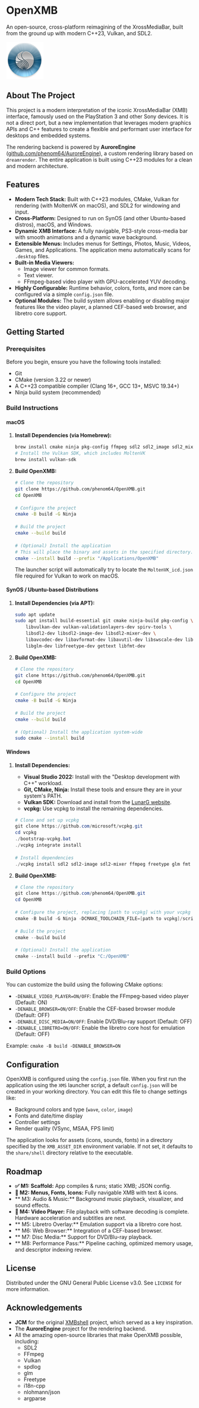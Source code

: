 # OpenXMB

<p align="left">
  An open-source, cross-platform reimagining of the XrossMediaBar, built from the ground up with modern C++23, Vulkan, and SDL2.
</p>
<a href="https://syndromatic.com"><img src="interfaceFX/GraphicsServer/SyndromaticOrb.png" alt="Syndromatic Logo" width="100"/></a>

## About The Project

This project is a modern interpretation of the iconic XrossMediaBar (XMB) interface, famously used on the PlayStation 3 and other Sony devices. It is not a direct port, but a new implementation that leverages modern graphics APIs and C++ features to create a flexible and performant user interface for desktops and embedded systems.

The rendering backend is powered by **AuroreEngine** ([github.com/phenom64/AuroreEngine](https://github.com/phenom64/AuroreEngine)), a custom rendering library based on `dreamrender`. The entire application is built using C++23 modules for a clean and modern architecture.

## Features

*   **Modern Tech Stack:** Built with C++23 modules, CMake, Vulkan for rendering (with MoltenVK on macOS), and SDL2 for windowing and input.
*   **Cross-Platform:** Designed to run on SynOS (and other Ubuntu-based distros), macOS, and Windows.
*   **Dynamic XMB Interface:** A fully navigable, PS3-style cross-media bar with smooth animations and a dynamic wave background.
*   **Extensible Menus:** Includes menus for Settings, Photos, Music, Videos, Games, and Applications. The application menu automatically scans for `.desktop` files.
*   **Built-in Media Viewers:**
    *   Image viewer for common formats.
    *   Text viewer.
    *   FFmpeg-based video player with GPU-accelerated YUV decoding.
*   **Highly Configurable:** Runtime behavior, colors, fonts, and more can be configured via a simple `config.json` file.
*   **Optional Modules:** The build system allows enabling or disabling major features like the video player, a planned CEF-based web browser, and libretro core support.

## Getting Started

### Prerequisites

Before you begin, ensure you have the following tools installed:
*   Git
*   CMake (version 3.22 or newer)
*   A C++23 compatible compiler (Clang 16+, GCC 13+, MSVC 19.34+)
*   Ninja build system (recommended)

### Build Instructions

#### macOS

1.  **Install Dependencies (via Homebrew):**
    ```bash
    brew install cmake ninja pkg-config ffmpeg sdl2 sdl2_image sdl2_mixer gettext fmt freetype glm
    # Install the Vulkan SDK, which includes MoltenVK
    brew install vulkan-sdk
    ```

2.  **Build OpenXMB:**
    ```bash
    # Clone the repository
    git clone https://github.com/phenom64/OpenXMB.git
    cd OpenXMB

    # Configure the project
    cmake -B build -G Ninja

    # Build the project
    cmake --build build

    # (Optional) Install the application
    # This will place the binary and assets in the specified directory.
    cmake --install build --prefix "/Applications/OpenXMB"
    ```
    The launcher script will automatically try to locate the `MoltenVK_icd.json` file required for Vulkan to work on macOS.

#### SynOS / Ubuntu-based Distributions

1.  **Install Dependencies (via APT):**
    ```bash
    sudo apt update
    sudo apt install build-essential git cmake ninja-build pkg-config \
        libvulkan-dev vulkan-validationlayers-dev spirv-tools \
        libsdl2-dev libsdl2-image-dev libsdl2-mixer-dev \
        libavcodec-dev libavformat-dev libavutil-dev libswscale-dev libswresample-dev \
        libglm-dev libfreetype-dev gettext libfmt-dev
    ```

2.  **Build OpenXMB:**
    ```bash
    # Clone the repository
    git clone https://github.com/phenom64/OpenXMB.git
    cd OpenXMB

    # Configure the project
    cmake -B build -G Ninja

    # Build the project
    cmake --build build

    # (Optional) Install the application system-wide
    sudo cmake --install build
    ```

#### Windows

1.  **Install Dependencies:**
    *   **Visual Studio 2022:** Install with the "Desktop development with C++" workload.
    *   **Git, CMake, Ninja:** Install these tools and ensure they are in your system's PATH.
    *   **Vulkan SDK:** Download and install from the [LunarG website](https://vulkan.lunarg.com/).
    *   **vcpkg:** Use vcpkg to install the remaining dependencies.
      ```powershell
      # Clone and set up vcpkg
      git clone https://github.com/microsoft/vcpkg.git
      cd vcpkg
      ./bootstrap-vcpkg.bat
      ./vcpkg integrate install

      # Install dependencies
      ./vcpkg install sdl2 sdl2-image sdl2-mixer ffmpeg freetype glm fmt gettext --triplet x64-windows
      ```

2.  **Build OpenXMB:**
    ```powershell
    # Clone the repository
    git clone https://github.com/phenom64/OpenXMB.git
    cd OpenXMB

    # Configure the project, replacing [path to vcpkg] with your vcpkg directory
    cmake -B build -G Ninja -DCMAKE_TOOLCHAIN_FILE=[path to vcpkg]/scripts/buildsystems/vcpkg.cmake

    # Build the project
    cmake --build build

    # (Optional) Install the application
    cmake --install build --prefix "C:/OpenXMB"
    ```

### Build Options

You can customize the build using the following CMake options:
*   `-DENABLE_VIDEO_PLAYER=ON/OFF`: Enable the FFmpeg-based video player (Default: ON)
*   `-DENABLE_BROWSER=ON/OFF`: Enable the CEF-based browser module (Default: OFF)
*   `-DENABLE_DISC_MEDIA=ON/OFF`: Enable DVD/Blu-ray support (Default: OFF)
*   `-DENABLE_LIBRETRO=ON/OFF`: Enable the libretro core host for emulation (Default: OFF)

Example: `cmake -B build -DENABLE_BROWSER=ON`

## Configuration

OpenXMB is configured using the `config.json` file. When you first run the application using the `XMS` launcher script, a default `config.json` will be created in your working directory. You can edit this file to change settings like:

*   Background colors and type (`wave`, `color`, `image`)
*   Fonts and date/time display
*   Controller settings
*   Render quality (VSync, MSAA, FPS limit)

The application looks for assets (icons, sounds, fonts) in a directory specified by the `XMB_ASSET_DIR` environment variable. If not set, it defaults to the `share/shell` directory relative to the executable.

## Roadmap

*   **✅ M1: Scaffold:** App compiles & runs; static XMB; JSON config.
*   **🚧 M2: Menus, Fonts, Icons:** Fully navigable XMB with text & icons.
*   ** M3: Audio & Music:** Background music playback, visualizer, and sound effects.
*   **🚧 M4: Video Player:** File playback with software decoding is complete. Hardware acceleration and subtitles are next.
*   ** M5: Libretro Overlay:** Emulation support via a libretro core host.
*   ** M6: Web Browser:** Integration of a CEF-based browser.
*   ** M7: Disc Media:** Support for DVD/Blu-ray playback.
*   ** M8: Performance Pass:** Pipeline caching, optimized memory usage, and descriptor indexing review.

## License

Distributed under the GNU General Public License v3.0. See `LICENSE` for more information.

## Acknowledgements

*   **JCM** for the original [XMBshell](https://github.com/JnCrMx/XMBshell) project, which served as a key inspiration.
*   The **AuroreEngine** project for the rendering backend.
*   All the amazing open-source libraries that make OpenXMB possible, including:
    *   SDL2
    *   FFmpeg
    *   Vulkan
    *   spdlog
    *   glm
    *   Freetype
    *   i18n-cpp
    *   nlohmann/json
    *   argparse
